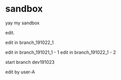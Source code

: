 sandbox
=======

yay my sandbox

edit.

edit in branch_191022_1

edit in branch_191021_1 - 1
edit in branch_191022_1 - 2

start branch dev191023

edit by user-A
